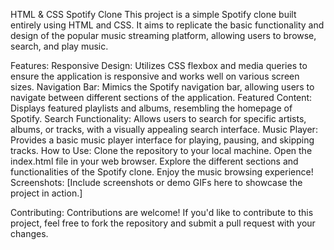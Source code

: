 HTML & CSS Spotify Clone
This project is a simple Spotify clone built entirely using HTML and CSS. It aims to replicate the basic functionality and design of the popular music streaming platform, allowing users to browse, search, and play music.

Features:
Responsive Design: Utilizes CSS flexbox and media queries to ensure the application is responsive and works well on various screen sizes.
Navigation Bar: Mimics the Spotify navigation bar, allowing users to navigate between different sections of the application.
Featured Content: Displays featured playlists and albums, resembling the homepage of Spotify.
Search Functionality: Allows users to search for specific artists, albums, or tracks, with a visually appealing search interface.
Music Player: Provides a basic music player interface for playing, pausing, and skipping tracks.
How to Use:
Clone the repository to your local machine.
Open the index.html file in your web browser.
Explore the different sections and functionalities of the Spotify clone.
Enjoy the music browsing experience!
Screenshots:
[Include screenshots or demo GIFs here to showcase the project in action.]

Contributing:
Contributions are welcome! If you'd like to contribute to this project, feel free to fork the repository and submit a pull request with your changes.
